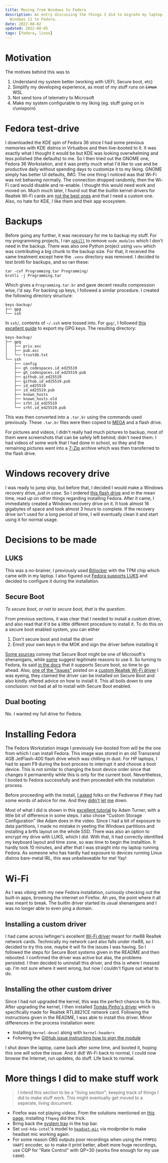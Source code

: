 ```yaml
---
title: Moving from Windows to Fedora
description: An entry discussing the things I did to migrate my laptop from 
  Windows 11 to Fedora.
date: 2022-08-02
updated: 2022-08-05
tags: [fedora, linux]
---
```


# Motivation

The motives behind this was to

1. Understand my system better (working with UEFI, Secure boot, etc)
2. Simplify my developing experience, as most of my stuff runs on ~~Linux~~ WSL
3. Not send tons of telemetry to Microsoft
4. Make my system configurable to my liking (eg. stuff going on in r/unixporn)

# Fedora test-drive

I downloaded the KDE spin of Fedora 36 since I had some previous memories with
KDE distros in Virtualbox and then live-booted to it. It was exactly what I
thought it would be but KDE was looking overwhelming and less polished (the
defaults) to me. So I then tried out the GNOME one, Fedora 36 Workstation, and
it was pretty much what I'd like to use and be productive daily without spending
days to customize it to my liking. GNOME simply has better UI defaults, IMO. The
one thing I noticed was that Wi-Fi was not behaving normally. The connection
dropped randomly, then the Wi-Fi card would disable and re-enable. I thought
this would need work and moved on. Much much later, I found out that the builtin
kernel drivers for Realtek Wi-Fi cards are
[not the best ones](https://unix.stackexchange.com/questions/690485/realtek-driver-randomly-stops-working)
and that I need a custom one.
Also, no hate for KDE, I like them and their app ecosystem.

# Backups

Before going any further, it was necessary for me to backup my stuff. For my
programming projects, I ran [`npkill`](https://npmjs.com/npkill) to remove
`node_modules` which I don't need in the backup. There was also one Python
project using `venv` which was contributing a big chunk to the backup size. For
that, it received the same treatment except here the `.venv` directory was
removed. I decided to test brotli for backups, and so ran these:

```fish
tar -cvf Programming.tar Programming/
brotli -j Programming.tar
```

Which gives a `Programming.tar.br` and gave decent results compression wise, I'd
say. For backing up keys, I followed a similar procedure. I created the
following directory structure:

```
keys-backup/
├── gpg
└── ssh
```

In `ssh/`, contents of `~/.ssh` were tossed into. For `gpg/`, I followed
[this excellent guide](https://www.jwillikers.com/backup-and-restore-a-gpg-key)
to export my GPG keys. The resulting directory:

```
keys-backup/
├── gpg
│   ├── priv.asc
│   ├── pub.asc
│   └── trustdb.txt
└── ssh
    ├── config
    ├── gh_codespaces.id_ed25519
    ├── gh_codespaces.id_ed25519.pub
    ├── github.id_ed25519
    ├── github.id_ed25519.pub
    ├── id_ed25519
    ├── id_ed25519.pub
    ├── known_hosts
    ├── known_hosts.old
    ├── srht.id_ed25519
    └── srht.id_ed25519.pub
```

This was then converted into a `.tar.br` using the commands used previously.
These `.tar.br` files were then copied to [MEGA](https://mega.io) and a flash
drive.

For pictures and videos, I didn't really had much pictures to backup, most of
them were screenshots that can be safely left behind; didn't need them. I had
videos of some work that I had done in school, so they and the remaining
pictures went into a [7-Zip](https://www.7-zip.org/) archive which was then
transferred to the flash drive.

# Windows recovery drive

I was ready to jump ship, but before that, I decided I would make a Windows
recovery drive, _just in case_. So I ordered
[this flash drive](https://www.flipkart.com/sandisk-ultra-flair-usb-3-0-32-gb-pen-drive/p/itmcf7d79b775c99)
and in the mean time, read up on other things regarding installing Fedora.
After it came, I immediately created a Windows recovery drive on it. It took
almost 16 gigabytes of space and took almost 3 hours to complete. If the
recovery drive isn't used for a long period of time, I will eventually
clean it and start using it for normal usage.

# Decisions to be made

## LUKS

This was a no-brainer, I previously used
[Bitlocker](https://en.wikipedia.org/wiki/BitLocker) with the TPM chip which
came with in my laptop. I also figured out
[Fedora supports LUKS](https://docs.fedoraproject.org/en-US/quick-docs/encrypting-drives-using-LUKS/)
and decided to configure it during the installation.

## Secure Boot

_To secure boot, or not to secure boot, that is the question._

From previous sections, it was clear that I needed to install a custom driver,
and also read that it'd be a little different procedure to install it. To do
this on a secure boot enabled system, you can either

1. Don't secure boot and install the driver
2. Enroll your own keys in the MOK and sign the driver before installing it

[Some sources](https://www.fsf.org/campaigns/campaigns/secure-boot-vs-restricted-boot)
convey that Secure Boot might be one of Microsoft's shenanigans, while
[some](https://superuser.com/a/1368702) suggest legitimate reasons to use it. So turning
to Fedora, its said
[in the docs](https://docs.fedoraproject.org/en-US/fedora/latest/system-administrators-guide/kernel-module-driver-configuration/Working_with_the_GRUB_2_Boot_Loader/#sec-UEFI_Secure_Boot_Support_in_Fedora)
that it supports Secure boot, so time to go ahead. Also,
[one of the "issues"](https://github.com/tomaspinho/rtl8821ce/issues/280)
posted on a [custom Realtek Wi-Fi driver](https://github.com/tomaspinho/rtl8821ce)
I was eyeing, they claimed the driver can be installed on Secure Boot and also
kindly offered advice on how to install it. This all boils down to one
conclusion: not bad at all to install with Secure Boot enabled.

## Dual booting

No. I wanted my full drive for Fedora.

# Installing Fedora

The Fedora Workstation image I previously live-booted from will be the one from
which I can install Fedora. This image was stored in an old Transcend 4GB
JetFlash-400 flash drive which was chilling in dust. For HP laptops, I had to
spam F9 during the boot process to interrupt it and choose a boot device. This
is not similar to changing the boot device order since that changes it
permanently while this is only for the current boot. Nevertheless, I booted to
Fedora successfully and then proceeded with the installation process.

Before proceeding with the install,
[I asked](https://fosstodon.org/web/@retronav/108742362070065915)
folks on the Fediverse if they had some words of advice for me. And they
[didn't](https://fosstodon.org/@mxu/108742493483156516)
[let](https://fosstodon.org/@benjaminhollon/108742861835203831)
[me](https://fosstodon.org/@allinone0/108743085063947317)
down.

Most of what I did is shown in this
[excellent tutorial](https://yewtu.be/watch?v=vNX764kURb8) by Adam Turner, with
a little bit of difference in some steps. I also chose "Custom Storage
Configuration" like Adam does in the video. Since I had a bit of exposure to
data partitions, I made no mistake in yeeting the Windows partitions and
installing a brtfs layout on the whole SSD. There was also an option to encrypt
my drive with LUKS, which I did. With that, it had correctly identified my
keyboard layout and time zone, so was time to begin the installtion. It hardly
took 10 minutes, and after that I was straight into my laptop running Fedora. As
someone who has hardly had exposure to devices running Linux distros bare-metal
IRL, this was unbelieveable for me! Yay!

# Wi-Fi

As I was vibing with my new Fedora installation, curiously checking out the
built-in apps, browsing the internet on Firefox. Ah yes, the point where it all
was meant to break. The builtin driver started its usual shenanigans and I was
no longer able to even ping a domain.

## Installing a custom driver

I had came across lwfinger's excellent
[Wi-Fi driver](https://github.com/lwfinger/rtw88) meant for rtw88 Realtek
network cards. Technically my network card also falls under rtw88, so I decided
to try this one, maybe it will fix the issues I was having. So I followed the
steps for Secure Boot systems given in the README and then rebooted. I confirmed
the driver was active but alas, the problems persisted. I then decided to
uninstall this driver, and this is where I messed up. I'm not sure where it went
wrong, but now I couldn't figure out what to do.

## Installing the other custom driver

Since I had not upgraded the kernel, this was the perfect chance to fix this.
After upgrading the kernel, I then installed 
[Tomás Pinho's driver](https://github.com/tomaspinho/rtl8821ce)
which is
specifically made for Realtek RTL8821CE network card. Following the instructions
given in the README, I was able to install this driver. Minor differences in the
process installation were:

- Installing `kernel-devel` along with `kernel-headers`
- Following the [GitHub issue instructing how to sign the module](https://github.com/tomaspinho/rtl8821ce/issues/280)

I shut down the laptop, came back after some time, and booted it, hoping this
one will solve the issue. And it did! Wi-Fi back to normal, I could now browse
the Internet, run updates, do stuff. Life back to normal.

# More things I did to make stuff work

> I intend this section to be a "living section"; keeping track of things I
> did to make stuff work. This might eventually get moved to a seperate, living
> document.

- Firefox was not playing videos. From the solutions mentioned on
  [this page](https://unix.stackexchange.com/q/690359), installing `ffmpeg`
  did the trick.
- Bring back the
  [system tray](https://extensions.gnome.org/extension/615/appindicator-support/)
  in the top bar.
- Set `snd-hda-intel`'s model to
  [`headset-mic`](https://www.kernel.org/doc/html/latest/sound/hd-audio/models.html)
  via modprobe to make headset mic working again.
- For some reason OBS outputs poor recordings when using the `FFMPEG VAAPI`
  encoder, so to make it print better, albeit more huge recordings, use CQP
  for "Rate Control" with QP=30 (works fine enough for my use case).
